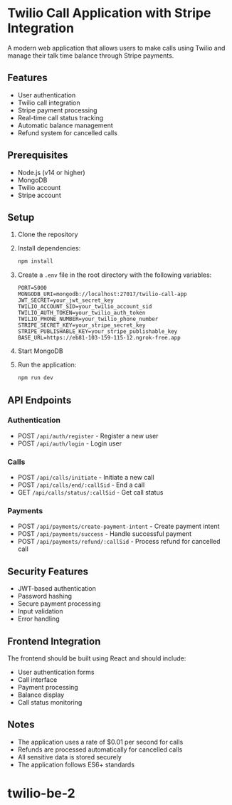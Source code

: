 # Twilio Call Application with Stripe Integration

A modern web application that allows users to make calls using Twilio and manage their talk time balance through Stripe payments.

## Features

- User authentication
- Twilio call integration
- Stripe payment processing
- Real-time call status tracking
- Automatic balance management
- Refund system for cancelled calls

## Prerequisites

- Node.js (v14 or higher)
- MongoDB
- Twilio account
- Stripe account

## Setup

1. Clone the repository
2. Install dependencies:

   ```bash
   npm install
   ```

3. Create a `.env` file in the root directory with the following variables:

   ```
   PORT=5000
   MONGODB_URI=mongodb://localhost:27017/twilio-call-app
   JWT_SECRET=your_jwt_secret_key
   TWILIO_ACCOUNT_SID=your_twilio_account_sid
   TWILIO_AUTH_TOKEN=your_twilio_auth_token
   TWILIO_PHONE_NUMBER=your_twilio_phone_number
   STRIPE_SECRET_KEY=your_stripe_secret_key
   STRIPE_PUBLISHABLE_KEY=your_stripe_publishable_key
   BASE_URL=https://eb81-103-159-115-12.ngrok-free.app
   ```

4. Start MongoDB
5. Run the application:
   ```bash
   npm run dev
   ```

## API Endpoints

### Authentication

- POST `/api/auth/register` - Register a new user
- POST `/api/auth/login` - Login user

### Calls

- POST `/api/calls/initiate` - Initiate a new call
- POST `/api/calls/end/:callSid` - End a call
- GET `/api/calls/status/:callSid` - Get call status

### Payments

- POST `/api/payments/create-payment-intent` - Create payment intent
- POST `/api/payments/success` - Handle successful payment
- POST `/api/payments/refund/:callSid` - Process refund for cancelled call

## Security Features

- JWT-based authentication
- Password hashing
- Secure payment processing
- Input validation
- Error handling

## Frontend Integration

The frontend should be built using React and should include:

- User authentication forms
- Call interface
- Payment processing
- Balance display
- Call status monitoring

## Notes

- The application uses a rate of $0.01 per second for calls
- Refunds are processed automatically for cancelled calls
- All sensitive data is stored securely
- The application follows ES6+ standards

# twilio-be-2
